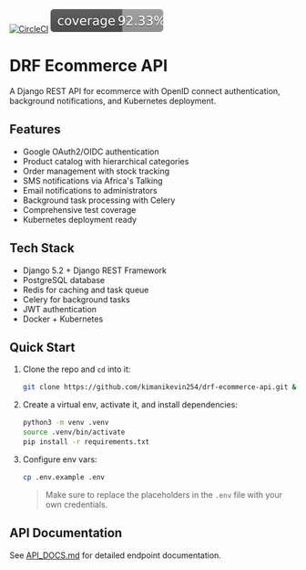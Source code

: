 [![CircleCI](https://dl.circleci.com/status-badge/img/circleci/T2f6vNcw3F9zzqXE5jrhiN/PytwNkBbPHqVQDzhKKJPt4/tree/main.svg?style=svg&circle-token=CCIPRJ_5jNbXphexrokcZUMKFzQAs_faa2b39aeeecaedb9f5365b815dab92d766ce8c6)](https://dl.circleci.com/status-badge/redirect/circleci/T2f6vNcw3F9zzqXE5jrhiN/PytwNkBbPHqVQDzhKKJPt4/tree/main)
![Coverage Status](coverage.svg)

# DRF Ecommerce API

A Django REST API for ecommerce with OpenID connect authentication, background notifications, and Kubernetes deployment.

## Features

-   Google OAuth2/OIDC authentication
-   Product catalog with hierarchical categories
-   Order management with stock tracking
-   SMS notifications via Africa's Talking
-   Email notifications to administrators
-   Background task processing with Celery
-   Comprehensive test coverage
-   Kubernetes deployment ready

## Tech Stack

-   Django 5.2 + Django REST Framework
-   PostgreSQL database
-   Redis for caching and task queue
-   Celery for background tasks
-   JWT authentication
-   Docker + Kubernetes

## Quick Start

1. Clone the repo and `cd` into it:

    ```bash
    git clone https://github.com/kimanikevin254/drf-ecommerce-api.git && cd drf-ecommerce-api
    ```

2. Create a virtual env, activate it, and install dependencies:

    ```bash
    python3 -m venv .venv
    source .venv/bin/activate
    pip install -r requirements.txt
    ```

3. Configure env vars:

    ```bash
    cp .env.example .env
    ```

    > Make sure to replace the placeholders in the `.env` file with your own credentials.

## API Documentation

See [API_DOCS.md](/docs/API_DOCS.md) for detailed endpoint documentation.
